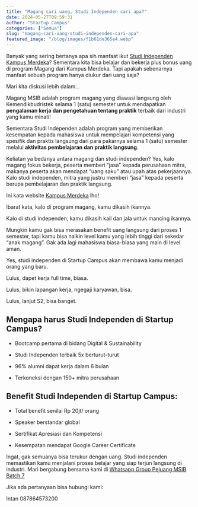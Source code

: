 ```yaml
---
title: "Magang cari uang, Studi Independen cari apa?"
date: 2024-05-27T09:59:31
author: "Startup Campus"
categories: ["Semua"]
slug: "magang-cari-uang-studi-independen-cari-apa"
featured_image: "/blog/images/f1b61de365e4.webp"
---
```


Banyak yang sering bertanya apa sih manfaat ikut [Studi Independen Kampus Merdeka](https://startupcampus.id/studi-independen)? Sementara kita bisa belajar dan bekerja plus bonus uang di program Magang dari Kampus Merdeka. Tapi apakah sebenarnya manfaat sebuah program hanya diukur dari uang saja?

Mari kita diskusi lebih dalam…

Magang MSIB adalah program magang yang diawasi langsung oleh Kemendikbudristek selama 1 (satu) semester untuk mendapatkan **pengalaman kerja dan pengetahuan tentang praktik** terbaik dari industri yang kamu minati!

Sementara Studi Independen adalah program yang memberikan kesempatan kepada mahasiswa untuk mempelajari kompetensi yang spesifik dan praktis langsung dari para pakarnya selama 1 (satu) semester melalui **aktivitas pembelajaran dan praktik langsung**.

Keliatan ya bedanya antara magang dan studi independen? Yes, kalo magang fokus bekerja, peserta memberi “jasa” kepada perusahaan mitra, makanya peserta akan mendapat “uang saku” atau upah atas pekerjaannya. Kalo studi independen, mitra yang justru memberi “jasa” kepada peserta berupa pembelajaran dan praktik langsung.

Ini kata website [Kampus Merdeka](https://kampusmerdeka.kemdikbud.go.id/) lho! 

Ibarat kata, kalo di program magang, kamu dikasih ikannya.

Kalo di studi independen, kamu dikasih kail dan jala untuk mancing ikannya.

Mungkin kamu gak bisa merasakan benefit uang langsung dari proses 1 semester, tapi kamu bisa naikin level kamu yang lebih tinggi dari sekedar “anak magang”. Gak ada lagi mahasiswa biasa-biasa yang main di level aman.

Yes, studi independen di Startup Campus akan membawa kamu menjadi orang yang baru.

Lulus, dapet kerja full time, biasa.

Lulus, bikin lapangan kerja, ngegaji karyawan, bisa.

Lulus, lanjut S2, bisa banget.

## **Mengapa harus Studi Independen di Startup Campus?**

- Bootcamp pertama di bidang Digital & Sustainability

- Studi Independen terbaik 5x berturut-turut

- 96% alumni dapat kerja dalam 6 bulan

- Terkoneksi dengan 150+ mitra perusahaan

## **Benefit Studi Independen di Startup Campus:**

- Total benefit senilai Rp 20jt/ orang

- Speaker berstandar global

- Sertifikat Apresiasi dan Kompetensi

- Kesempatan mendapat Google Career Certificate

Ingat, gak semuanya bisa terukur dengan uang. Studi independen memastikan kamu menjalani proses belajar yang siap terjun langsung di industri. Mari bergabung bersama kami di [Whatsapp Group Pejuang MSIB Batch 7](https://chat.whatsapp.com/E0xikPEzH5v4gAzWWPWDLy)

Jika ada pertanyaan bisa hubungi kami:

Intan 087864573200

